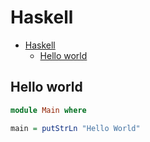 # Haskell

<!--ts-->
* [Haskell](hasekll.md#haskell)
   * [Hello world](hasekll.md#hello-world)

<!-- Added by: runner, at: Thu Jul 29 11:09:34 UTC 2021 -->

<!--te-->

## Hello world
```haskell
module Main where

main = putStrLn "Hello World"
```
